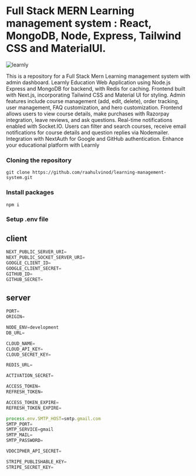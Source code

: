 # Full Stack MERN Learning management system : React, MongoDB, Node, Express, Tailwind CSS and MaterialUI.

![learnly](https://github.com/raahulvinod/ecommerce-project/assets/120365941/64657be4-9638-4d28-be7c-c5a5c9c10e14)

This is a repository for a Full Stack Mern Learning management system with admin dashboard.
Learnly Education Web Application using Node.js Express and MongoDB for backend, with Redis for caching. Frontend built with Next.js, incorporating Tailwind CSS and Material UI for styling. Admin features include course management (add, edit, delete), order tracking, user management, FAQ customization, and hero customization. Frontend allows users to view course details, make purchases with Razorpay integration, leave reviews, and ask questions. Real-time notifications enabled with Socket.IO. Users can filter and search courses, receive email notifications for course details and question replies via Nodemailer. Integration with NextAuth for Google and GitHub authentication. Enhance your educational platform with Learnly

### Cloning the repository

```shell
git clone https://github.com/raahulvinod/learning-management-system.git
```

### Install packages

```shell
npm i
```

### Setup .env file

## client
```js
NEXT_PUBLIC_SERVER_URI=
NEXT_PUBLIC_SOCKET_SERVER_URI=
GOOGLE_CLIENT_ID=
GOOGLE_CLIENT_SECRET=
GITHUB_ID=
GITHUB_SECRET=
```

## server
```js
PORT=
ORIGIN=

NODE_ENV=development
DB_URL=

CLOUD_NAME=
CLOUD_API_KEY=
CLOUD_SECRET_KEY=

REDIS_URL=

ACTIVATION_SECRET=

ACCESS_TOKEN=
REFRESH_TOKEN=

ACCESS_TOKEN_EXPIRE=
REFRESH_TOKEN_EXPIRE=

process.env.SMTP_HOST=smtp.gmail.com
SMTP_PORT=
SMTP_SERVICE=gmail
SMTP_MAIL=
SMTP_PASSWORD=

VDOCIPHER_API_SECRET=

STRIPE_PUBLISHABLE_KEY=
STRIPE_SECRET_KEY=
```
